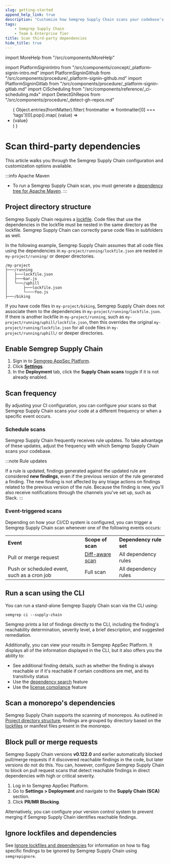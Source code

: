 ```yaml
---
slug: getting-started
append_help_link: true
description: "Customize how Semgrep Supply Chain scans your codebase's open source dependencies."
tags:
    - Semgrep Supply Chain
    - Team & Enterprise Tier
title: Scan third-party dependencies
hide_title: true
---
```


<!-- vale off -->
import MoreHelp from "/src/components/MoreHelp"

import PlatformSigninIntro from "/src/components/concept/_platform-signin-intro.md"
import PlatformSigninGithub from "/src/components/procedure/_platform-signin-github.md"
import PlatformSigninGitlab from "/src/components/procedure/_platform-signin-gitlab.md"
import CiScheduling from "/src/components/reference/_ci-scheduling.mdx"
import DetectGhRepos from "/src/components/procedure/_detect-gh-repos.md"

<!-- vale on -->

<ul id="tag__badge-list">
{
Object.entries(frontMatter).filter(
    frontmatter => frontmatter[0] === 'tags')[0].pop().map(
    (value) => <li class='tag__badge-item'>{value}</li> )
}
</ul>

# Scan third-party dependencies

This article walks you through the Semgrep Supply Chain configuration and customization options available.

:::info Apache Maven
- To run a Semgrep Supply Chain scan, you must generate a [dependency tree for Apache Maven](/semgrep-supply-chain/setup-maven).
:::

## Project directory structure

Semgrep Supply Chain requires a [lockfile](/semgrep-supply-chain/glossary/#lockfile). Code files that use the dependencies in the lockfile must be nested in the same directory as the lockfile. Semgrep Supply Chain can correctly parse code files in subfolders as well.

In the following example, Semgrep Supply Chain assumes that all code files using the dependencies in `my-project/running/lockfile.json` are nested in `my-project/running/` or deeper directories.

```
/my-project
├───/running
│   ├───lockfile.json
│   ├───bar.js
│   └───/uphill
│       ├───lockfile.json
│       └────foo.js
├───/biking
```

If you have code files in `my-project/biking`, Semgrep Supply Chain does not associate them to the dependencies in `my-project/running/lockfile.json`. If there is another lockfile in `my-project/running`, such as `my-project/running/uphill/lockfile.json`, then this overrides the original `my-project/running/lockfile.json` for all code files in `my-project/running/uphill/` or deeper directories.

## Enable Semgrep Supply Chain

1. Sign in to [<i class="fas fa-external-link fa-xs"></i> Semgrep AppSec Platform](https://semgrep.dev/login).
1. Click **[Settings](https://semgrep.dev/orgs/-/settings)**.
1. In the **Deployment** tab, click the **<i class="fa-solid fa-toggle-large-on"></i> Supply Chain scans** toggle if it is not already enabled.

## Scan frequency

By adjusting your CI configuration, you can configure your scans so that Semgrep Supply Chain scans your code at a different frequency or when a specific event occurs.

### Schedule scans

Semgrep Supply Chain frequently receives rule updates. To take advantage of these updates, adjust the frequency with which Semgrep Supply Chain scans your codebase.

<CiScheduling />

:::note Rule updates

If a rule is updated, findings generated against the updated rule are considered **new findings**, even if the previous version of the rule generated a finding. The new finding is not affected by any triage actions on findings related to the previous version of the rule. Because the finding is new, you'll also receive notifications through the channels you've set up, such as Slack.
:::

### Event-triggered scans

Depending on how your CI/CD system is configured, you can trigger a Semgrep Supply Chain scan whenever one of the following events occurs:

<table>
  <tr>
   <td><strong>Event</strong>
   </td>
   <td><strong>Scope of scan</strong>
   </td>
   <td><strong>Dependency rule set</strong>
   </td>
  </tr>
  <tr>
   <td>Pull or merge request
   </td>
   <td><a href="/semgrep-ci/running-semgrep-ci-with-semgrep-appsec-platform/#diff-aware-scanning">Diff-aware scan</a>
   </td>
   <td>All dependency rules
   </td>
  </tr>
  <tr>
   <td>Push or scheduled event, such as a cron job
   </td>
   <td>Full scan
   </td>
   <td>All dependency rules
   </td>
  </tr>
</table>

## Run a scan using the CLI

You can run a stand-alone Semgrep Supply Chain scan via the CLI using:

```console
semgrep ci --supply-chain
```

Semgrep prints a list of findings directly to the CLI, including the finding's reachability determination, severity level, a brief description, and suggested remediation.

Additionally, you can view your results in Semgrep AppSec Platform. It displays all of the information displayed in the CLI, but it also offers you the ability to:

* See additional finding details, such as whether the finding is always reachable or if it's reachable if certain conditions are met, and its transitivity status
* Use the [dependency search](/semgrep-supply-chain/dependency-search) feature
* Use the [license compliance](/semgrep-supply-chain/license-compliance) feature

## Scan a monorepo's dependencies

Semgrep Supply Chain supports the scanning of monorepos. As outlined in [Project directory structure](#project-directory-structure), findings are grouped by directory based on the [lockfiles](/semgrep-supply-chain/glossary/#lockfile) or manifest files present in the monorepo.

## Block pull or merge requests

Semgrep Supply Chain versions **v0.122.0** and earlier automatically blocked pull/merge requests if it discovered reachable findings in the code, but later versions do not do this. You can, however, configure Semgrep Supply Chain to block on pull request scans that detect reachable findings in direct dependencies with high or critical severity.

1. Log in to Semgrep AppSec Platform.
2. Go to **Settings > Deployment** and navigate to the **Supply Chain (SCA)** section.
3. Click **<i class="fa-solid fa-toggle-large-on"></i> PR/MR Blocking**.

Alternatively, you can configure your version control system to prevent merging if Semgrep Supply Chain identifies reachable findings.

## Ignore lockfiles and dependencies

See [Ignore lockfiles and dependencies](/semgrep-supply-chain/ignoring-lockfiles-dependencies) for information on how to flag specific findings to be ignored by Semgrep Supply Chain using `semgrepignore`.

<MoreHelp />
